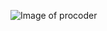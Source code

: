 ![Image of procoder](https://media.istockphoto.com/photos/cheerful-programmer-picture-id1127443184?k=20&m=1127443184&s=612x612&w=0&h=I6krZ1sjiRjhQtiSVlrydbGXcsZFaJzjFmyuNuclcuQ=)

